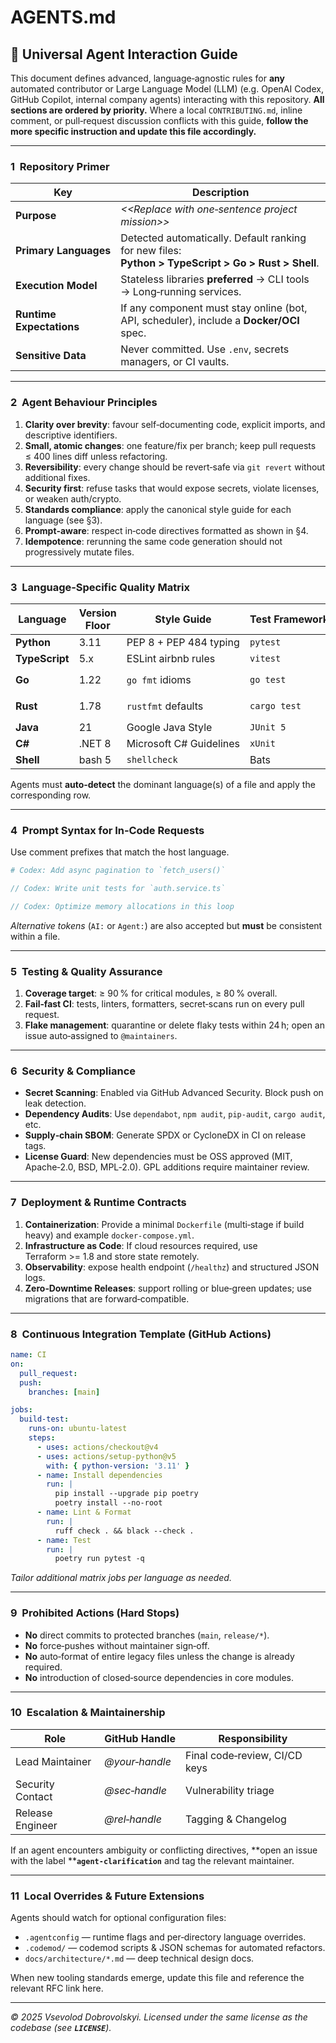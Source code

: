 # AGENTS.md

## 🧠 Universal Agent Interaction Guide

This document defines advanced, language‑agnostic rules for **any** automated contributor or Large Language Model (LLM) (e.g. OpenAI Codex, GitHub Copilot, internal company agents) interacting with this repository.
**All sections are ordered by priority.** Where a local `CONTRIBUTING.md`, inline comment, or pull‑request discussion conflicts with this guide, **follow the more specific instruction and update this file accordingly.**

---

### 1  Repository Primer

| Key                      | Description                                                                                         |
| ------------------------ | --------------------------------------------------------------------------------------------------- |
| **Purpose**              | *<\<Replace with one‑sentence project mission>>*                                                    |
| **Primary Languages**    | Detected automatically. Default ranking for new files: **Python > TypeScript > Go > Rust > Shell**. |
| **Execution Model**      | Stateless libraries **preferred** → CLI tools → Long‑running services.                              |
| **Runtime Expectations** | If any component must stay online (bot, API, scheduler), include a **Docker/OCI** spec.             |
| **Sensitive Data**       | Never committed. Use `.env`, secrets managers, or CI vaults.                                        |

---

### 2  Agent Behaviour Principles

1. **Clarity over brevity**: favour self‑documenting code, explicit imports, and descriptive identifiers.
2. **Small, atomic changes**: one feature/fix per branch; keep pull requests ≤ 400 lines diff unless refactoring.
3. **Reversibility**: every change should be revert‑safe via `git revert` without additional fixes.
4. **Security first**: refuse tasks that would expose secrets, violate licenses, or weaken auth/crypto.
5. **Standards compliance**: apply the canonical style guide for each language (see §3).
6. **Prompt‑aware**: respect in‑code directives formatted as shown in §4.
7. **Idempotence**: rerunning the same code generation should not progressively mutate files.

---

### 3  Language‑Specific Quality Matrix

| Language       | Version Floor | Style Guide             | Test Framework | Build/Package        | Formatter/Linter        |
| -------------- | ------------- | ----------------------- | -------------- | -------------------- | ----------------------- |
| **Python**     | 3.11          | PEP 8 + PEP 484 typing  | `pytest`       | `poetry`             | `ruff`, `black`         |
| **TypeScript** | 5.x           | ESLint airbnb rules     | `vitest`       | `pnpm` (workspaces)  | `eslint`, `prettier`    |
| **Go**         | 1.22          | `go fmt` idioms         | `go test`      | `go modules`         | `go vet`, `staticcheck` |
| **Rust**       | 1.78          | `rustfmt` defaults      | `cargo test`   | `cargo` (workspaces) | `clippy`                |
| **Java**       | 21            | Google Java Style       | `JUnit 5`      | `Maven`              | `spotless`              |
| **C#**         | .NET 8        | Microsoft C# Guidelines | `xUnit`        | `dotnet cli`         | `dotnet format`         |
| **Shell**      | bash 5        | `shellcheck`            | Bats           | N/A                  | `shfmt`                 |

Agents must **auto‑detect** the dominant language(s) of a file and apply the corresponding row.

---

### 4  Prompt Syntax for In‑Code Requests

Use comment prefixes that match the host language.

```python
# Codex: Add async pagination to `fetch_users()`
```

```ts
// Codex: Write unit tests for `auth.service.ts`
```

```go
// Codex: Optimize memory allocations in this loop
```

*Alternative tokens* (`AI:` or `Agent:`) are also accepted but **must** be consistent within a file.

---

### 5  Testing & Quality Assurance

1. **Coverage target**: ≥ 90 % for critical modules, ≥ 80 % overall.
2. **Fail‑fast CI**: tests, linters, formatters, secret‑scans run on every pull request.
3. **Flake management**: quarantine or delete flaky tests within 24 h; open an issue auto‑assigned to `@maintainers`.

---

### 6  Security & Compliance

* **Secret Scanning**: Enabled via GitHub Advanced Security. Block push on leak detection.
* **Dependency Audits**: Use `dependabot`, `npm audit`, `pip-audit`, `cargo audit`, etc.
* **Supply‑chain SBOM**: Generate SPDX or CycloneDX in CI on release tags.
* **License Guard**: New dependencies must be OSS approved (MIT, Apache‑2.0, BSD, MPL‑2.0). GPL additions require maintainer review.

---

### 7  Deployment & Runtime Contracts

1. **Containerization**: Provide a minimal `Dockerfile` (multi‑stage if build heavy) and example `docker‑compose.yml`.
2. **Infrastructure as Code**: If cloud resources required, use Terraform >= 1.8 and store state remotely.
3. **Observability**: expose health endpoint (`/healthz`) and structured JSON logs.
4. **Zero‑Downtime Releases**: support rolling or blue‑green updates; use migrations that are forward‑compatible.

---

### 8  Continuous Integration Template (GitHub Actions)

```yaml
name: CI
on:
  pull_request:
  push:
    branches: [main]

jobs:
  build-test:
    runs-on: ubuntu-latest
    steps:
      - uses: actions/checkout@v4
      - uses: actions/setup-python@v5
        with: { python-version: '3.11' }
      - name: Install dependencies
        run: |
          pip install --upgrade pip poetry
          poetry install --no-root
      - name: Lint & Format
        run: |
          ruff check . && black --check .
      - name: Test
        run: |
          poetry run pytest -q
```

*Tailor additional matrix jobs per language as needed.*

---

### 9  Prohibited Actions (Hard Stops)

* **No** direct commits to protected branches (`main`, `release/*`).
* **No** force‑pushes without maintainer sign‑off.
* **No** auto‑format of entire legacy files unless the change is already required.
* **No** introduction of closed‑source dependencies in core modules.

---

### 10  Escalation & Maintainership

| Role             | GitHub Handle  | Responsibility                |
| ---------------- | -------------- | ----------------------------- |
| Lead Maintainer  | *@your‑handle* | Final code‑review, CI/CD keys |
| Security Contact | *@sec‑handle*  | Vulnerability triage          |
| Release Engineer | *@rel‑handle*  | Tagging & Changelog           |

If an agent encounters ambiguity or conflicting directives, \*\*open an issue with the label \*\***`agent‑clarification`** and tag the relevant maintainer.

---

### 11  Local Overrides & Future Extensions

Agents should watch for optional configuration files:

* `.agentconfig` — runtime flags and per‑directory language overrides.
* `.codemod/` — codemod scripts & JSON schemas for automated refactors.
* `docs/architecture/*.md` — deep technical design docs.

When new tooling standards emerge, update this file and reference the relevant RFC link here.

---

*© 2025 Vsevolod Dobrovolskyi. Licensed under the same license as the codebase (see **`LICENSE`**).*
